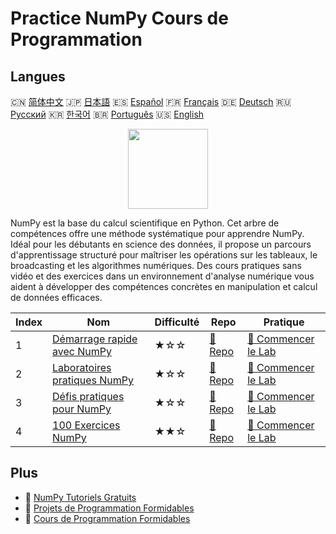 # Practice NumPy Cours de Programmation

## Langues

🇨🇳 [简体中文](README_zh.md) 🇯🇵 [日本語](README_ja.md) 🇪🇸 [Español](README_es.md) 🇫🇷 [Français](README_fr.md) 🇩🇪 [Deutsch](README_de.md) 🇷🇺 [Русский](README_ru.md) 🇰🇷 [한국어](README_ko.md) 🇧🇷 [Português](README_pt.md) 🇺🇸 [English](README.md) 

<div align="center">
<img width="128px" src="https://file.labex.io/path/gdqX0QgXsYjL.png">
</div>

NumPy est la base du calcul scientifique en Python. Cet arbre de compétences offre une méthode systématique pour apprendre NumPy. Idéal pour les débutants en science des données, il propose un parcours d'apprentissage structuré pour maîtriser les opérations sur les tableaux, le broadcasting et les algorithmes numériques. Des cours pratiques sans vidéo et des exercices dans un environnement d'analyse numérique vous aident à développer des compétences concrètes en manipulation et calcul de données efficaces.

|   Index | Nom                                                                                 | Difficulté   | Repo                                                               | Pratique                                                                     |
|---------|-------------------------------------------------------------------------------------|--------------|--------------------------------------------------------------------|------------------------------------------------------------------------------|
|       1 | [Démarrage rapide avec NumPy](https://labex.io/fr/courses/quick-start-with-numpy)   | ★☆☆          | [🔗 Repo](https://github.com/labex-labs/quick-start-with-numpy)    | [🚀 Commencer le Lab](https://labex.io/fr/courses/quick-start-with-numpy)    |
|       2 | [Laboratoires pratiques NumPy](https://labex.io/fr/courses/numpy-practice-labs)     | ★☆☆          | [🔗 Repo](https://github.com/labex-labs/numpy-practice-labs)       | [🚀 Commencer le Lab](https://labex.io/fr/courses/numpy-practice-labs)       |
|       3 | [Défis pratiques pour NumPy](https://labex.io/fr/courses/numpy-practice-challenges) | ★☆☆          | [🔗 Repo](https://github.com/labex-labs/numpy-practice-challenges) | [🚀 Commencer le Lab](https://labex.io/fr/courses/numpy-practice-challenges) |
|       4 | [100 Exercices NumPy](https://labex.io/fr/courses/100-numpy-exercises)              | ★★☆          | [🔗 Repo](https://github.com/labex-labs/100-numpy-exercises)       | [🚀 Commencer le Lab](https://labex.io/fr/courses/100-numpy-exercises)       |

## Plus

- 🔗 [NumPy Tutoriels Gratuits](https://github.com/labex-labs/numpy-free-tutorials)
- 🔗 [Projets de Programmation Formidables](https://github.com/labex-labs/awesome-programming-projects)
- 🔗 [Cours de Programmation Formidables](https://github.com/labex-labs/awesome-programming-courses)

